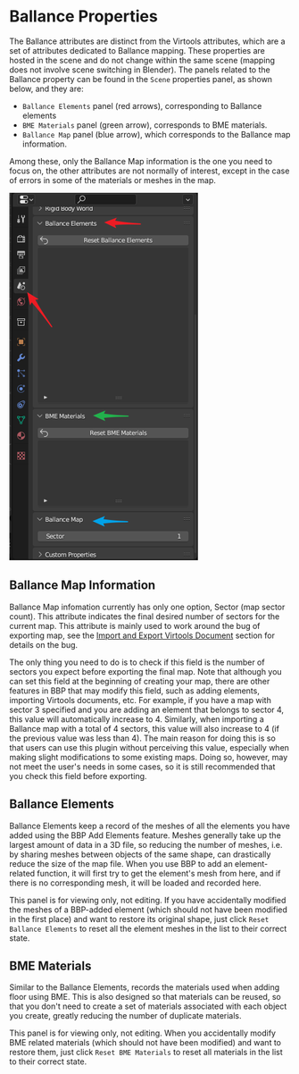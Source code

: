# Ballance Properties

The Ballance attributes are distinct from the Virtools attributes, which are a set of attributes dedicated to Ballance mapping. These properties are hosted in the scene and do not change within the same scene (mapping does not involve scene switching in Blender). The panels related to the Ballance property can be found in the `Scene` properties panel, as shown below, and they are:

* `Ballance Elements` panel (red arrows), corresponding to Ballance elements
* `BME Materials` panel (green arrow), corresponds to BME materials.
* `Ballance Map` panel (blue arrow), which corresponds to the Ballance map information.

Among these, only the Ballance Map information is the one you need to focus on, the other attributes are not normally of interest, except in the case of errors in some of the materials or meshes in the map.

![](../imgs/ballance-properties.png)

## Ballance Map Information

Ballance Map infomation currently has only one option, Sector (map sector count). This attribute indicates the final desired number of sectors for the current map. This attribute is mainly used to work around the bug of exporting map, see the [Import and Export Virtools Document](./import-export-virtools.md) section for details on the bug.

The only thing you need to do is to check if this field is the number of sectors you expect before exporting the final map. Note that although you can set this field at the beginning of creating your map, there are other features in BBP that may modify this field, such as adding elements, importing Virtools documents, etc. For example, if you have a map with sector 3 specified and you are adding an element that belongs to sector 4, this value will automatically increase to 4. Similarly, when importing a Ballance map with a total of 4 sectors, this value will also increase to 4 (if the previous value was less than 4). The main reason for doing this is so that users can use this plugin without perceiving this value, especially when making slight modifications to some existing maps. Doing so, however, may not meet the user's needs in some cases, so it is still recommended that you check this field before exporting.

## Ballance Elements

Ballance Elements keep a record of the meshes of all the elements you have added using the BBP Add Elements feature. Meshes generally take up the largest amount of data in a 3D file, so reducing the number of meshes, i.e. by sharing meshes between objects of the same shape, can drastically reduce the size of the map file. When you use BBP to add an element-related function, it will first try to get the element's mesh from here, and if there is no corresponding mesh, it will be loaded and recorded here.

This panel is for viewing only, not editing. If you have accidentally modified the meshes of a BBP-added element (which should not have been modified in the first place) and want to restore its original shape, just click `Reset Ballance Elements` to reset all the element meshes in the list to their correct state.

## BME Materials

Similar to the Ballance Elements, records the materials used when adding floor using BME. This is also designed so that materials can be reused, so that you don't need to create a set of materials associated with each object you create, greatly reducing the number of duplicate materials.

This panel is for viewing only, not editing. When you accidentally modify BME related materials (which should not have been modified) and want to restore them, just click `Reset BME Materials` to reset all materials in the list to their correct state.